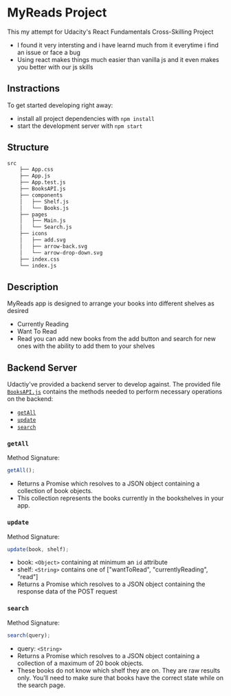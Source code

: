 # MyReads Project

This my attempt for Udacity's React Fundamentals Cross-Skilling Project
- I found it very intersting and i have learnd much from it everytime i find an issue or face a bug
- Using react makes things much easier than vanilla js and it even makes you better with our js skills


## Instractions 
To get started developing right away:

- install all project dependencies with `npm install`
- start the development server with `npm start`

## Structure

```bash
src
    ├── App.css 
    ├── App.js 
    ├── App.test.js 
    ├── BooksAPI.js 
    ├── components
    │   ├── Shelf.js
    │   └── Books.js
    ├── pages
    │   ├── Main.js
    │   └── Search.js
    ├── icons 
    │   ├── add.svg
    │   ├── arrow-back.svg
    │   └── arrow-drop-down.svg
    ├── index.css 
    └── index.js
```
## Description
MyReads app is designed to arrange your books into different shelves as desired
- Currently Reading
- Want To Read
- Read
you can add new books from the add button and search for new ones with the ability to add them to your shelves

## Backend Server

 Udactiy've provided a backend server to develop against. The provided file [`BooksAPI.js`](src/BooksAPI.js) contains the methods needed to perform necessary operations on the backend:

- [`getAll`](#getall)
- [`update`](#update)
- [`search`](#search)

### `getAll`

Method Signature:

```js
getAll();
```

- Returns a Promise which resolves to a JSON object containing a collection of book objects.
- This collection represents the books currently in the bookshelves in your app.

### `update`

Method Signature:

```js
update(book, shelf);
```

- book: `<Object>` containing at minimum an `id` attribute
- shelf: `<String>` contains one of ["wantToRead", "currentlyReading", "read"]
- Returns a Promise which resolves to a JSON object containing the response data of the POST request

### `search`

Method Signature:

```js
search(query);
```

- query: `<String>`
- Returns a Promise which resolves to a JSON object containing a collection of a maximum of 20 book objects.
- These books do not know which shelf they are on. They are raw results only. You'll need to make sure that books have the correct state while on the search page.



